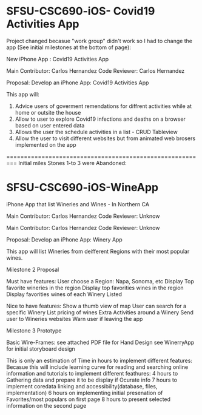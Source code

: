 # SFSU-CSC690-iOS- Covid19 Activities App


Project changed becasue "work group" didn't work so I had to change the app (See initial milestones at the bottom of page):

New iPhone App : Covid19 Activities App

Main Contributor: Carlos Hernandez
Code Reviewer: Carlos Hernandez 

Proposal: Develop an iPhone App: Covid19 Activities App

This app will:
1) Advice users of goverment remendations for diffrent activities while at home or outsite the house
2) Allow to user to explore Covid19 infections and deaths on a browser based on user entered data
3) Allows the user the schedule activities in a list - CRUD Tableview
4) Allow the user to visit different websites but from animated web brosers implemented on the app











=========================================================
Initial miles Stones 1-to 3 were Abandoned:


# SFSU-CSC690-iOS-WineApp
iPhone App that list Wineries and Wines - In Northern CA

Main Contributor: Carlos Hernandez
Code Reviewer: Unknow

Main Contributor: Carlos Hernandez Code Reviewer: Unknow

Proposal: Develop an iPhone App: Winery App

This app will list Wineries from deifferent Regions with their most popular wines.

Milestone 2 Proposal 

Must have features: 
    User choose a Region: Napa, Sonoma, etc 
    Display Top favorite wineries in the region 
    Display top favorities wines in the region 
    Display favorities wines of each Winery Listed     

Nice to have features: 
    Show a thumb view of map
    User can search for a specific Winery
    List pricing of wines 
    Extra Activities around a Winery 
    Send user to Wineries websites 
    Warn user if leaving the app

Milestone 3 Prototype

Basic Wire-Frames:
see attached PDF file for Hand Design
see WinerryApp for initial storyboard design

This is only an estimation of Time in hours to implement different features:
Becasue this will include learning curve for reading and searching online information and tutorials to implement different feathures:
4   hours to Gathering data and prepare it to be display if Ocurate info 
7   hours to implement coredata linking and accessibility(database, files, implementation)
6 hours on implementing initial presenation of Favorites/most populars on first page
8 hours to present selected information on the second page


